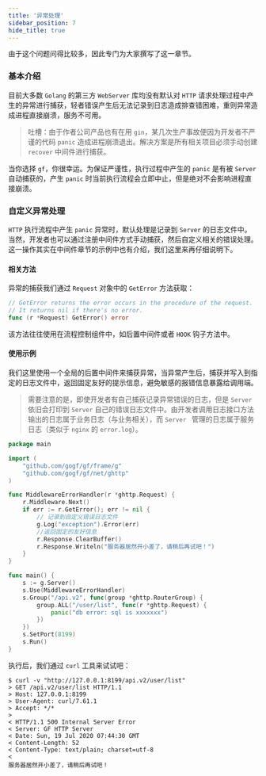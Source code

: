 ```yaml
---
title: '异常处理'
sidebar_position: 7
hide_title: true
---
```


由于这个问题问得比较多，因此专门为大家撰写了这一章节。

### 基本介绍

目前大多数 `Golang` 的第三方 `WebServer` 库均没有默认对 `HTTP` 请求处理过程中产生的异常进行捕获，轻者错误产生后无法记录到日志造成排查错困难，重则异常造成进程直接崩溃，服务不可用。

> 吐槽：由于作者公司产品也有在用 `gin`，某几次生产事故便因为开发者不严谨的代码 `panic` 造成进程崩溃退出。解决方案是所有相关项目必须手动创建 `recover` 中间件进行捕获。

当你选择 `gf`，你很幸运。为保证严谨性，执行过程中产生的 `panic` 是有被 `Server` 自动捕获的，产生 `panic` 时当前执行流程会立即中止，但是绝对不会影响进程直接崩溃。

### 自定义异常处理

`HTTP` 执行流程中产生 `panic` 异常时，默认处理是记录到 `Server` 的日志文件中。当然，开发者也可以通过注册中间件方式手动捕获，然后自定义相关的错误处理。这一操作其实在中间件章节的示例中也有介绍，我们这里来再仔细说明下。

#### 相关方法

异常的捕获我们通过 `Request` 对象中的 `GetError` 方法获取：

```  go
// GetError returns the error occurs in the procedure of the request.
// It returns nil if there's no error.
func (r *Request) GetError() error

```

该方法往往使用在流程控制组件中，如后置中间件或者 `HOOK` 钩子方法中。

#### 使用示例

我们这里使用一个全局的后置中间件来捕获异常，当异常产生后，捕获并写入到指定的日志文件中，返回固定友好的提示信息，避免敏感的报错信息暴露给调用端。

> 需要注意的是，即使开发者有自己捕获记录异常错误的日志，但是 `Server` 依旧会打印到 `Server` 自己的错误日志文件中。由开发者调用日志接口方法输出的日志属于业务日志（与业务相关），而 `Server
> ` 管理的日志属于服务日志（类似于 `nginx` 的 `error.log`）。

```  go
package main

import (
	"github.com/gogf/gf/frame/g"
	"github.com/gogf/gf/net/ghttp"
)

func MiddlewareErrorHandler(r *ghttp.Request) {
	r.Middleware.Next()
	if err := r.GetError(); err != nil {
		// 记录到自定义错误日志文件
		g.Log("exception").Error(err)
		//返回固定的友好信息
		r.Response.ClearBuffer()
		r.Response.Writeln("服务器居然开小差了，请稍后再试吧！")
	}
}

func main() {
	s := g.Server()
	s.Use(MiddlewareErrorHandler)
	s.Group("/api.v2", func(group *ghttp.RouterGroup) {
		group.ALL("/user/list", func(r *ghttp.Request) {
			panic("db error: sql is xxxxxxx")
		})
	})
	s.SetPort(8199)
	s.Run()
}

```

执行后，我们通过 `curl` 工具来试试吧：

```  shell
$ curl -v "http://127.0.0.1:8199/api.v2/user/list"
> GET /api.v2/user/list HTTP/1.1
> Host: 127.0.0.1:8199
> User-Agent: curl/7.61.1
> Accept: */*
>
< HTTP/1.1 500 Internal Server Error
< Server: GF HTTP Server
< Date: Sun, 19 Jul 2020 07:44:30 GMT
< Content-Length: 52
< Content-Type: text/plain; charset=utf-8
<
服务器居然开小差了，请稍后再试吧！

```
